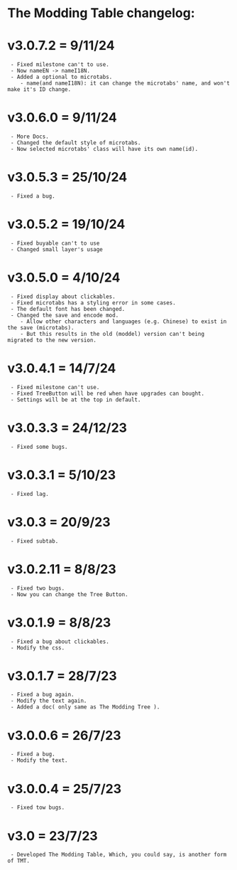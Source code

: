 # The Modding Table changelog:

# v3.0.7.2 = 9/11/24
	 - Fixed milestone can't to use.
	 - Now nameEN -> nameI18N.
	 - Added a optional to microtabs.
		- name(and nameI18N): it can change the microtabs' name, and won't make it's ID change.

# v3.0.6.0 = 9/11/24
     - More Docs.
	 - Changed the default style of microtabs.
	 - Now selected microtabs' class will have its own name(id).

# v3.0.5.3 = 25/10/24
	 - Fixed a bug.

# v3.0.5.2 = 19/10/24
	 - Fixed buyable can't to use
	 - Changed small layer's usage

# v3.0.5.0 = 4/10/24
	 - Fixed display about clickables.
	 - Fixed microtabs has a styling error in some cases.
	 - The default font has been changed.
	 - Changed the save and encode mod.
		- Allow other characters and languages (e.g. Chinese) to exist in the save (microtabs).
	    - But this results in the old (moddel) version can't being migrated to the new version.

# v3.0.4.1 = 14/7/24
	 - Fixed milestone can't use.
	 - Fixed TreeButton will be red when have upgrades can bought.
	 - Settings will be at the top in default.

# v3.0.3.3 = 24/12/23
	 - Fixed some bugs.

# v3.0.3.1 = 5/10/23
	 - Fixed lag.

# v3.0.3 = 20/9/23
	 - Fixed subtab.

# v3.0.2.11 = 8/8/23
	 - Fixed two bugs.
	 - Now you can change the Tree Button.

# v3.0.1.9 = 8/8/23
	 - Fixed a bug about clickables.
	 - Modify the css.

# v3.0.1.7 = 28/7/23
	 - Fixed a bug again.
	 - Modify the text again.
	 - Added a doc( only same as The Modding Tree ).

# v3.0.0.6 = 26/7/23
	 - Fixed a bug.
	 - Modify the text.

# v3.0.0.4 = 25/7/23
	 - Fixed tow bugs.

# v3.0 = 23/7/23
	 - Developed The Modding Table, Which, you could say, is another form of TMT.
